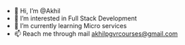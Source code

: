- 👋 Hi, I’m @Akhil
- 👀 I’m interested in Full Stack Development
- 🌱 I’m currently learning Micro services
- 📫 Reach me through mail akhilpgvrcourses@gmail.com

<!---
akhilpgvr/akhilpgvr is a ✨ special ✨ repository because its `README.md` (this file) appears on your GitHub profile.
You can click the Preview link to take a look at your changes.
--->
